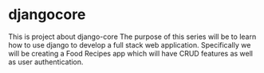 # djangocore
This is project about django-core
The purpose of this series will be to learn how to use django to develop a full stack web application. Specifically we will be creating a Food Recipes app which will have CRUD features as well as user authentication.
